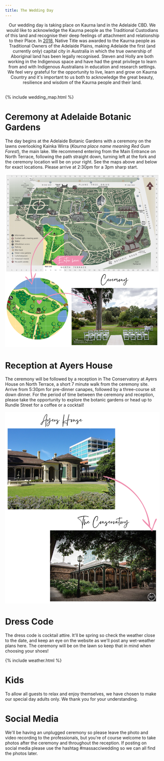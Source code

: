 ```yaml
---
title: The Wedding Day
---
```


<center>Our wedding day is taking place on Kaurna land in the Adelaide CBD. We would like to acknowledge the Kaurna people as the Traditional Custodians of this land and recognise their deep feelings of attachment and relationship to their Place. In <a href="https://www.nativetitlesa.org/wp-content/uploads/2020/02/SAN0086AboriginalWay0418_web.pdf">2018</a>, Native Title was awarded to the Kaurna people as Traditional Owners of the Adelaide Plains, making Adelaide the first (and currently only) capital city in Australia in which the true ownership of Aboriginal land has been legally recognised. Steven and Holly are both working in the Indigenous space and have had the great privilege to learn from and with Indigenous Australians in education and research settings. We feel very grateful for the opportunity to live, learn and grow on Kaurna Country and it's important to us both to acknowledge the great beauty, resilience and wisdom of the Kaurna people and their land.</center><br>


{% include wedding_map.html %}


# Ceremony at Adelaide Botanic Gardens

The day begins at the Adelaide Botanic Gardens with a ceremony on the lawns overlooking Kainka Wirra (*Kaurna place name meaning Red Gum Forest*), the main lake. We recommend entering from the Main Entrance on North Terrace, following the path straight down, turning left at the fork and the ceremony location will be on your right. See the maps above and below for exact locations. Please arrive at 2:30pm for a 3pm sharp start.

![Map](assets/img/ceremony_canva.png)

# Reception at Ayers House

The ceremony will be followed by a reception in The Conservatory at Ayers House on North Terrace, a short 7 minute walk from the ceremony site. Arrive from 5:30pm for pre-dinner canapes, followed by a three-course sit down dinner. For the period of time between the ceremony and reception, please take the opportunity to explore the botanic gardens or head up to Rundle Street for a coffee or a cocktail!

![Reception](assets/img/reception_canva.png)


# Dress Code

The dress code is cocktail attire. It'll be spring so check the weather close to the date, and keep an eye on the website as we'll post any wet-weather plans here. The ceremony will be on the lawn so keep that in mind when choosing your shoes! 


{% include weather.html %}


# Kids

To allow all guests to relax and enjoy themselves, we have chosen to make our special day adults only. We thank you for your understanding.


# Social Media

We'll be having an unplugged ceremony so please leave the photo and video recording to the professionals, but you're of course welcome to take photos after the ceremony and throughout the reception. If posting on social media please use the hashtag #massacciwedding so we can all find the photos later. 
